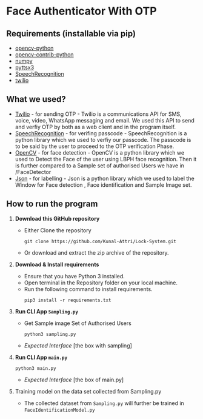 # Face Authenticator With OTP
## Requirements (installable via pip)
- [opencv-python](https://pypi.org/project/opencv-python/)
- [opencv-contrib-python](https://pypi.org/project/opencv-contrib-python/)
- [numpy](https://pypi.org/project/numpy/)
- [pyttsx3](https://pypi.org/project/pyttsx3/)
- [SpeechRecognition](https://pypi.org/project/SpeechRecognition/)
- [twilio](https://pypi.org/project/twilio/)

## What we used?
- [Twilio](https://www.twilio.com/) - for sending OTP - Twilio is a communications API for SMS, voice, video, WhatsApp messaging and email. We used this API to send and verfiy OTP by both as a web client and in the program itself.
- [SpeechRecognition](https://pypi.org/project/SpeechRecognition/) - for verifing passcode - SpeechRecognition is a python library which we used to verfiy our passcode. The passcode is to be said by the user to proceed to the OTP verification Phase.
- [OpenCV](https://pypi.org/project/opencv-python/) - for face detection - OpenCV is a python library which we used to Detect the Face of the user using LBPH face recognition. Then it is further compared to a Sample set of authorised Users we have in /FaceDetector 
- [Json](https://docs.python.org/3/library/json.html) - for labelling - Json is a python library which we used to label the Window for Face detection , Face identification and Sample Image set.

## How to run the program
1. **Download this GitHub repository**
	- Either Clone the repository
		```
		git clone https://github.com/Kunal-Attri/Lock-System.git
		```
	- Or download and extract the zip archive of the repository.

2. **Download & Install requirements**
	- Ensure that you have Python 3 installed.
	- Open terminal in the Repository folder on your local machine.
	- Run the following command to install requirements.
		```
		pip3 install -r requirements.txt
 		```

3. **Run CLI App `Sampling.py`**

      - Get Sample image Set of Authorised Users
               
	        python3 sampling.py
 	      
      - *Expected Interface*
            [the box with sampling]

	     
4. **Run CLI App `main.py`**

       python3 main.py 
      - *Expected Interface*
           [the box of main.py]
	   
5. Training model on the data set collected from Sampling.py
     - The collected dataset from `Sampling.py` will further be trained in `FaceIdentificationModel.py` 
     
